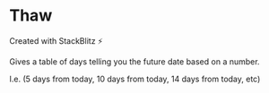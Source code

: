 # Thaw
Created with StackBlitz ⚡️

Gives a table of days telling you the future date based on a number.

I.e. (5 days from today, 10 days from today, 14 days from today, etc)
